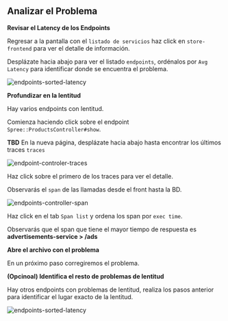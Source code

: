 ## Analizar el Problema

**Revisar el Latency de los Endpoints**

Regresar a la pantalla con el `listado de servicios` haz click en `store-frontend` para ver el detalle de información.

Desplázate hacia abajo para ver el listado `endpoints`, ordénalos por `Avg Latency` para identificar donde se encuentra el problema.

![endpoints-sorted-latency](./assets/break.png)

**Profundizar en la lentitud**

Hay varios endpoints con lentitud.

Comienza haciendo click sobre el endpoint `Spree::ProductsController#show`.

**TBD** En la nueva página, desplázate hacia abajo hasta encontrar los últimos traces `traces`

![endpoint-controler-traces](./assets/break.png)

Haz click sobre el primero de los traces para ver el detalle.

Observarás el `span` de las llamadas desde el front hasta la BD.

![endpoints-controller-span](./assets/break.png)

Haz click en el tab `Span list` y ordena los span por `exec time`.

Observarás que el span que tiene el mayor tiempo de respuesta es **advertisements-service > /ads**

**Abre el archivo con el problema**

En un próximo paso corregiremos el problema.

**(Opcinoal) Identifica el resto de problemas de lentitud**

Hay otros endpoints con problemas de lentitud, realiza los pasos anterior para identificar el lugar exacto de la lentitud.

![endpoints-sorted-latency](./assets/break.png)